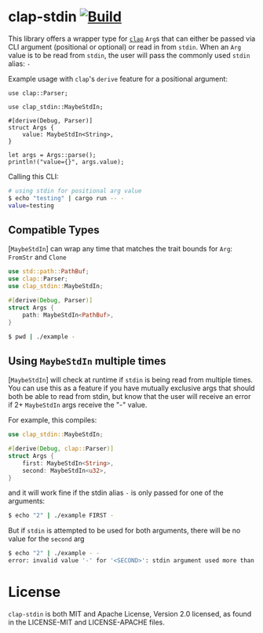 # clap-stdin [![Build](https://img.shields.io/github/actions/workflow/status/thepacketgeek/clap-stdin/ci-build.yml?branch=main)](https://github.com/thepacketgeek/clap-stdin/actions/workflows/ci-build.yml)

This library offers a wrapper type for [`clap`](https://docs.rs/clap) `Arg`s that can
either be passed via CLI argument (positional or optional) or read in from `stdin`. When
an `Arg` value is to be read from `stdin`, the user will pass the commonly used `stdin` alias: `-`

Example usage with `clap`'s `derive` feature for a positional argument:
```rust,no_run
use clap::Parser;

use clap_stdin::MaybeStdIn;

#[derive(Debug, Parser)]
struct Args {
    value: MaybeStdIn<String>,
}

let args = Args::parse();
println!("value={}", args.value);
```

Calling this CLI:
```sh
# using stdin for positional arg value
$ echo "testing" | cargo run -- -
value=testing
```

## Compatible Types
[`MaybeStdIn`] can wrap any time that matches the trait bounds for `Arg`: `FromStr` and `Clone`
```rust
use std::path::PathBuf;
use clap::Parser;
use clap_stdin::MaybeStdIn;

#[derive(Debug, Parser)]
struct Args {
    path: MaybeStdIn<PathBuf>,
}
```

```sh
$ pwd | ./example -
```

## Using `MaybeStdIn` multiple times
[`MaybeStdIn`] will check at runtime if `stdin` is being read from multiple times. You can use this
as a feature if you have mutually exclusive args that should both be able to read from stdin, but know
that the user will receive an error if 2+ `MaybeStdIn` args receive the "-" value.

For example, this compiles:
```rust
use clap_stdin::MaybeStdIn;

#[derive(Debug, clap::Parser)]
struct Args {
    first: MaybeStdIn<String>,
    second: MaybeStdIn<u32>,
}
```

and it will work fine if the stdin alias `-` is only passed for one of the arguments:
```sh
$ echo "2" | ./example FIRST -
```

But if `stdin` is attempted to be used for both arguments, there will be no value for the `second` arg
```sh
$ echo "2" | ./example - -
error: invalid value '-' for '<SECOND>': stdin argument used more than once
```

# License

`clap-stdin` is both MIT and Apache License, Version 2.0 licensed, as found
in the LICENSE-MIT and LICENSE-APACHE files.